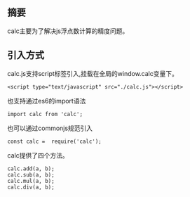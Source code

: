 ## 摘要
calc主要为了解决js浮点数计算的精度问题。
## 引入方式
calc.js支持script标签引入,挂载在全局的window.calc变量下。
```
<script type="text/javascript" src="./calc.js"></script>
```
也支持通过es6的import语法
```
import calc from 'calc';
```
也可以通过commonjs规范引入
```
const calc =  require('calc');
```
calc提供了四个方法。
```
calc.add(a, b);
calc.sub(a, b);
calc.mul(a, b);
calc.div(a, b);
```

